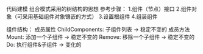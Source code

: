 代码建模
组合模式采用的树结构的思想
参考步骤：
1.组件（节点）接口
2.组件对象（可采用基础组件对象镶嵌的方式）
3.设置根组件
4.组装组件

组件结构：
    成员属性
    ChildComponents: 子组件列表 -> 稳定不变的
    成员方法
    Mount: 添加一个子组件 -> 稳定不变的
    Remove: 移除一个子组件 -> 稳定不变的
    Do: 执行组件&子组件 -> 变化的
